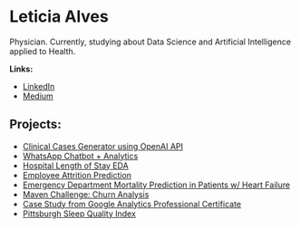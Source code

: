 
# Leticia Alves
Physician. Currently, studying about Data Science and Artificial Intelligence applied to Health.


**Links:**
* [LinkedIn](https://www.linkedin.com/in/leticialves-/)
* [Medium](https://medium.com/@alvesleticia)



## Projects:

* [Clinical Cases Generator using OpenAI API](https://medicase.com.br/website/)
* [WhatsApp Chatbot + Analytics](https://github.com/leticiamchd/julia_whatsapp_chatbot)
* [Hospital Length of Stay EDA](https://github.com/leticiamchd/Hospital_Length_of_Stay)
* [Employee Attrition Prediction](https://github.com/leticiamchd/Desafio_Final_BootcampMIA)
* [Emergency Department Mortality Prediction in Patients w/ Heart Failure](https://github.com/leticiamchd/HeartFailure_Mortality_Prediction)
* [Maven Challenge: Churn Analysis](https://github.com/leticiamchd/Maven-Churn-Challenge)
* [Case Study from Google Analytics Professional Certificate](https://github.com/leticiamchd/Google-Data-Analytics-Certificate)
* [Pittsburgh Sleep Quality Index](https://github.com/leticiamchd/Pittsburgh-Sleep-Quality-Index-w-Python/tree/main) 

